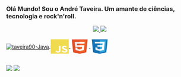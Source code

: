 ### Olá Mundo! Sou o André Taveira. Um amante de ciências, tecnologia e rock'n'roll.


<div align="center">
  <a href="https://github.com/taveira90">
  <img height="180em" src="https://github-readme-stats.vercel.app/api?username=taveira90&show_icons=true&theme=dracula&include_all_commits=true&count_private=true"/>
  <img height="180em" src="https://github-readme-stats.vercel.app/api/top-langs/?username=taveira90&layout=compact&langs_count=7&theme=dracula"/>
</div>


<div style="display: inline_block"><br>
<img align="center" alt="taveira90-Java" height="50" width="60" src="https://cdn.jsdelivr.net/gh/devicons/devicon/icons/java/java-original-wordmark.svg" />          
<img align="center" alt="taveira90-Js" height="40" width="50" src="https://raw.githubusercontent.com/devicons/devicon/master/icons/javascript/javascript-plain.svg">
<img align="center" alt="taveira90-HTML" height="40" width="50" src="https://raw.githubusercontent.com/devicons/devicon/master/icons/html5/html5-original.svg">
<img align="center" alt="taveira90-CSS" height="40" width="50" src="https://raw.githubusercontent.com/devicons/devicon/master/icons/css3/css3-original.svg">          
<!-- <img align="center" alt="taveira90-Python" height="30" width="40" src="https://raw.githubusercontent.com/devicons/devicon/master/icons/python/python-original.svg"> -->
</div>

##

<a href="https://www.linkedin.com/in/andretaveira90" target="_blank"><img src="https://img.shields.io/badge/-LinkedIn-%230077B5?style=for-the-badge&logo=linkedin&logoColor=white" target="_blank"></a> 
<a href="https://instagram.com/andretaveira90" target="_blank"><img src="https://img.shields.io/badge/-Instagram-%23E4405F?style=for-the-badge&logo=instagram&logoColor=white" target="_blank"></a>
 
